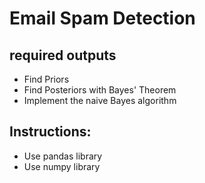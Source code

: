 # Email Spam Detection
## required outputs
<ul>
  <li>Find Priors</li>
  <li>Find Posteriors with Bayes' Theorem</li>
  <li>Implement the naive Bayes algorithm</li>
</ul>

## Instructions:
<ul>
  <li>Use pandas library</li>
  <li>Use numpy library</li>
</ul>
